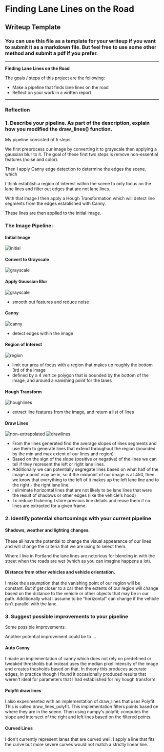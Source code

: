 # **Finding Lane Lines on the Road** 

## Writeup Template

### You can use this file as a template for your writeup if you want to submit it as a markdown file. But feel free to use some other method and submit a pdf if you prefer.

---

**Finding Lane Lines on the Road**

The goals / steps of this project are the following:
* Make a pipeline that finds lane lines on the road
* Reflect on your work in a written report


[//]: # (Image References)

[image1]: ./pipeline/grayscale.png "Grayscale"
[image2]: ./pipeline/gaussian.png "Gaussian"
[image3]: ./pipeline/canny.png "Canny"
[image4]: ./pipeline/maskeedges.png "Masked Edges"
[image5]: ./pipeline/houghlines.png "Hough Transform"
[image6]: ./pipeline/finalimage.png "Result"
[image7]: ./pipeline/initial.jpg "Initial"
[image8]: ./pipeline/houghlines-nonextrapolated.png "Hough Transform Basic"


---

### Reflection

### 1. Describe your pipeline. As part of the description, explain how you modified the draw_lines() function.

My pipeline consisted of 5 steps. 

We first preprocess our image by converting it to grayscale then applying a gaussian blur to it.
The goal of these first two steps is remove non-essential features (noise and color).

Then I apply Canny edge detection to determine the edges the scene, which 

I think establish a region of interest within the scene to only focus on the lane lines and filter out edges that are not lane lines.

With that image I then apply a Hough Transformation which will detect line segments from the edges established with Canny.

These lines are then applied to the initial image.


### The Image Pipeline:

#### Initial Image
![initial][image7]

#### Convert to Grayscale
![grayscale][image1]

#### Apply Gaussian Blur
![grayscale][image2]
- smooth out features and reduce noise


#### Canny
![canny][image3]
- detect edges within the image


#### Region of Interest
![region][image4]
- limit our area of focus with a region that makes up roughly the bottom 3rd of the image
- defined by a 4 vertice polygon that is bounded by the bottom of the image, and around a vanishing point for the lanes


#### Hough Transform
![houghlines][image8]
- extract line features from the image, and return a list of lines

	

#### Draw Lines
![non-extrapolated][image5]
![drawlines][image6]
- From the lines generated find the average slopes of lines segments and use them to generate lines that extend throughout the region (bounded by the min and max extent of our lines and region)
- Based on the sign of the slope (positive or negative) of the lines we can tell if they represent the left or right lane lines.
- Additionally we can potentially segregate lines based on what half of the image a point may be in, so if the midpoint of our image is at 450, then we know that everything to the left of it makes up the left lane line and to the right - the right lane line. 
- I eliminate horizontal lines that are not likely to be lane lines that were the result of shadows or other edges (like the vehicle's hood)
- To reduce flickering I store previous line details and reuse them if no lines are extracted for a given frame.

### 2. Identify potential shortcomings with your current pipeline

#### Shadows, weather and lighting changes.
These all have the potential to change the visual appearance of our lines and will change the criteria that we are using to select them.

Where I live in Portland the lane lines are notorious for blending in with the street when the roads are wet (which as you can imagine happens a lot).

#### Distance from other vehicles and vehicle orientation.
I make the assumption that the vanishing point of our region will be constant. But if get closer to a car then the extents of our region will change based on the distance to the vehicle or other objects that may be in our path. Additionally what I assume to be "horizontal" can change if the vehicle isn't parallel with the lane.


### 3. Suggest possible improvements to your pipeline

Some possible improvements:

Another potential improvement could be to ...

#### Auto Canny
I made an implementation of canny which does not rely on predefined or tweaked thresholds but instead uses the median pixel intensity of the image and creates thesholds based on that. In theory this produces accurate edges, in practice though I found it occasionally produced results that weren't ideal for parameters that I had established for my hough transform.

#### Polyfit draw lines
I also experimented with an implementation of draw_lines that uses Polyfit. This is called draw_lines_polyfit. This implementation filters points based on where they are in the scene. Then using numpy's polyfit; computes the slope and intersect of the right and left lines based on the filtered points.

#### Curved Lines
I don't currently represent lanes that are curved well. I apply a line that fits the curve but more severe curves would not match a strictly linear line.
